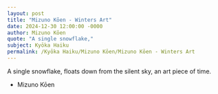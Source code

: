 ```yaml
---
layout: post
title: "Mizuno Kōen - Winters Art"
date: 2024-12-30 12:00:00 -0000
author: Mizuno Kōen
quote: "A single snowflake,"
subject: Kyōka Haiku
permalink: /Kyōka Haiku/Mizuno Kōen/Mizuno Kōen - Winters Art
---
```


A single snowflake,
floats down from the silent sky,
an art piece of time.

- Mizuno Kōen
